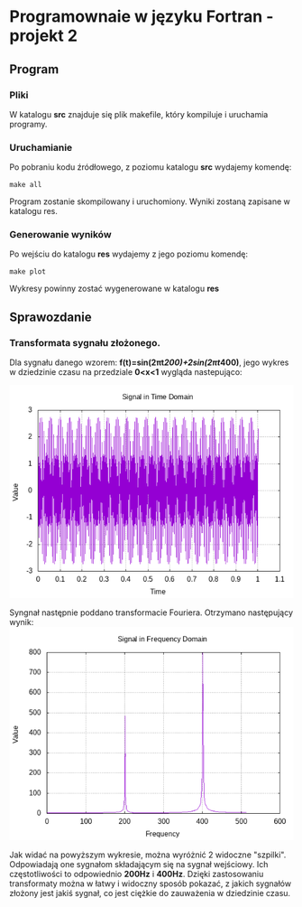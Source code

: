 # Programownaie w języku Fortran - projekt 2
## Program
### Pliki
W katalogu **src** znajduje się plik makefile, który kompiluje i uruchamia programy. 
### Uruchamianie
Po pobraniu kodu źródłowego, z poziomu katalogu **src** wydajemy komendę:
```
make all
```
Program zostanie skompilowany i uruchomiony. Wyniki zostaną zapisane w katalogu res.
### Generowanie wyników
Po wejściu do katalogu **res** wydajemy z jego poziomu komendę:
```
make plot
```
Wykresy powinny zostać wygenerowane w katalogu **res**

## Sprawozdanie
### Transformata sygnału złożonego.
Dla sygnału danego wzorem: 
**f(t)=sin(2πt*200)+2sin(2πt*400)**,
jego wykres w dziedzinie czasu na przedziale **0<x<1** wygląda nastepująco:

![alt text](https://github.com/dulebapiotr/FFT-signal-processing/blob/master/res/signal_time.png)

Syngnał następnie poddano transformacie Fouriera. Otrzymano następujący wynik:
![alt text](https://github.com/dulebapiotr/FFT-signal-processing/blob/master/res/signal_frequency.png)

Jak widać na powyższym wykresie, można wyróżnić 2 widoczne "szpilki". Odpowiadają one sygnałom składającym się 
na sygnał wejściowy. Ich częstotliwości to odpowiednio **200Hz** i **400Hz**.
Dzięki zastosowaniu transformaty można w łatwy i widoczny sposób pokazać, z jakich sygnałów złożony jest jakiś sygnał, co jest ciężkie do zauważenia w dziedzinie czasu.


